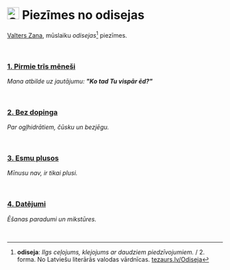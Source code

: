 # <img src="https://valterszana.lv/icons/odyssey.png" height="28px" alt="Odyssey"> Piezīmes no odisejas

[Valters Zana](https://valterszana.lv), mūslaiku *odisejas*[^1] piezīmes.

</br>

### [**1. Pirmie trīs mēneši**](01.pirmie-tris-menesi.md)

*Mana atbilde uz jautājumu: **"Ko tad Tu vispār ēd?"***

</br>

### [**2. Bez dopinga**](02.bez-dopinga.md)

*Par ogļhidrātiem, čūsku un bezjēgu.*

</br>

### [**3. Esmu plusos**](03.esmu-plusos.md)

*Mīnusu nav, ir tikai plusi.*

</br>

### [**4. Datējumi**](04.datejumi.md)

*Ēšanas paradumi un mikstūres.*

</br>

[^1]: **odiseja**: *Ilgs ceļojums, klejojums ar daudziem piedzīvojumiem.* / 2. forma. No Latviešu literārās valodas vārdnīcas. [tezaurs.lv/Odiseja](https://tezaurs.lv/Odiseja)
